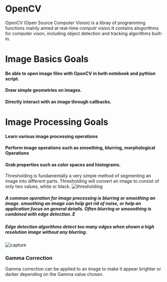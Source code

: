 # OpenCV 
OpenCV (Open Source Computer Vision) is a libray of programming functions mainly aimed at real-time computr vision.It contains alogorithms for computer vison, including object detection and tracking algorithms built-in.

# Image Basics Goals
#### Be able to open image files with OpenCV in both notebook and  pythion script.
#### Draw simple geometries  on images.
#### Directly interact with an image through callbacks.

# Image Processing Goals
#### Learn various image processing operations
#### Perform image operations such as smoothing, blurring, morphological Operations
#### Grab properties such as color spaces and histograms.

Thresholding is fundamentally a very simple method of segmenting an image into different parts.
Thresholding will convert an image to consist of only two values, white or black.
![thresholding](https://user-images.githubusercontent.com/35916017/52900928-9079c400-3237-11e9-95ed-d564804d753c.PNG)


##### A common operation for image processing is blurring or smoothing an image. smoothing an image can help get rid of noise, or help an application focus on general details. Often blurring or smooothing is combined with edge detection. E

##### Edge detection algorithms detect too many edges when shown a high resolution image without any blurring.

![capture](https://user-images.githubusercontent.com/35916017/52901043-e8fd9100-3238-11e9-8190-c2a9e218f7ac.PNG)

### Gamma Correction
Gamma correction can be applied to an image to make it appear brighter or darker depending on the Gamma value chosen.
